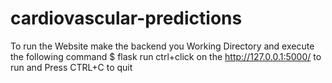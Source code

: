 # cardiovascular-predictions

To run the Website make the backend you Working Directory and execute the following command 
$ flask run
ctrl+click on the http://127.0.0.1:5000/ to run and Press CTRL+C to quit 
